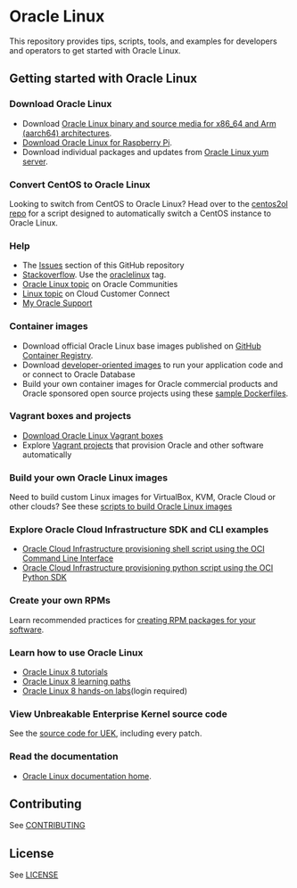 # Oracle Linux

This repository provides tips, scripts, tools, and examples for developers and operators to get started with Oracle Linux.

## Getting started with Oracle Linux

### Download Oracle Linux
- Download [Oracle Linux binary and source media for x86_64 and Arm (aarch64) architectures](http://yum.oracle.com/oracle-linux-isos.html).
- [Download Oracle Linux for Raspberry Pi](https://www.oracle.com/linux/downloads/linux-arm-downloads.html).
- Download individual packages and updates from [Oracle Linux yum server](https://yum.oracle.com).

### Convert CentOS to Oracle Linux
Looking to switch from CentOS to Oracle Linux? Head over to the [centos2ol repo](https://github.com/oracle/centos2ol) for a script designed to automatically switch a CentOS instance to Oracle Linux.

### Help

 - The [Issues](issues) section of this GitHub repository
 - [Stackoverflow](https://stackoverflow.com). Use the [oraclelinux](https://stackoverflow.com/questions/tagged/oraclelinux) tag.
 - [Oracle Linux topic](https://community.oracle.com/tech/apps-infra/categories/oracle_linux) on Oracle Communities
 - [Linux topic](https://community.oracle.com/customerconnect/categories/oci-cloud-infrastructure-linux) on Cloud Customer Connect
 - [My Oracle Support](https://support.oracle.com)

### Container images
 - Download official Oracle Linux base images published on [GitHub Container Registry](https://github.com/orgs/oracle/packages/container/package/oraclelinux).
 - Download [developer-oriented images](https://github.com/orgs/oracle/packages?repo_name=docker-images) to run your application code and or connect to Oracle Database
 - Build your own container images for Oracle commercial products and Oracle sponsored open source projects using these [sample Dockerfiles](https://github.com/oracle/docker-images).

### Vagrant boxes and projects
- [Download Oracle Linux Vagrant boxes](https://yum.oracle.com/boxes/)
- Explore [Vagrant projects](https://github.com/oracle/vagrant-projects) that provision Oracle and other software automatically 

### Build your own Oracle Linux images
Need to build custom Linux images for VirtualBox, KVM, Oracle Cloud or other clouds? See these [scripts to build Oracle Linux images](oracle-linux-image-tools)

### Explore Oracle Cloud Infrastructure SDK and CLI examples
- [Oracle Cloud Infrastructure provisioning shell script using the OCI Command Line Interface](oci-provision)
- [Oracle Cloud Infrastructure provisioning python script using the OCI Python SDK](oci-compute)


### Create your own RPMs
Learn recommended practices for [creating RPM packages for your software](creating-rpm-packages/creating-rpm-packages.md).


### Learn how to use Oracle Linux
* [Oracle Linux 8 tutorials](https://docs.oracle.com/en/operating-systems/oracle-linux/8/tutorials.html)
* [Oracle Linux 8 learning paths](https://www.oracle.com/goto/oraclelinuxlearningpath)
* [Oracle Linux 8 hands-on labs](https://luna.oracle.com/team/418f9969-5e1c-4bbb-ae5f-b8b6acffc9f1)(login required)


### View Unbreakable Enterprise Kernel source code
See the [source code for UEK](https://github.com/oracle/linux-uek), including every patch.

### Read the documentation
- [Oracle Linux documentation home](https://docs.oracle.com/en/operating-systems/oracle-linux/index.html).

## Contributing

See [CONTRIBUTING](https://github.com/oracle/ol-sample-scripts/blob/master/CONTRIBUTING.md)

## License

See [LICENSE](https://github.com/oracle/ol-sample-scripts/blob/master/LICENSE)
